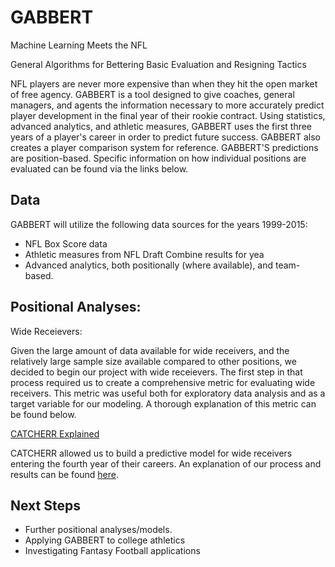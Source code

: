# GABBERT
Machine Learning Meets the NFL

General
Algorithms for
Bettering
Basic
Evaluation and
Resigning
Tactics

NFL players are never more expensive than when they hit the open market of free agency. GABBERT is a tool designed to give coaches, general managers, and agents the information necessary to more accurately predict player development in the final year of their rookie contract. Using statistics, advanced analytics, and athletic measures, GABBERT uses the first three years of a player's career in order to predict future success. GABBERT also creates a player comparison system for reference. GABBERT'S predictions are position-based. Specific information on how individual positions are evaluated can be found via the links below.




## Data

GABBERT will utilize the following data sources for the years 1999-2015:
* NFL Box Score data
* Athletic measures from NFL Draft Combine results for yea
* Advanced analytics, both positionally (where available), and team-based.
  
## Positional Analyses:

Wide Receievers: 

Given the large amount of data available for wide receivers, and the relatively large sample size available compared to other positions, we decided to begin our project with wide receievers. The first step in that process required us to create a comprehensive metric for evaluating wide receivers. This metric was useful both for exploratory data analysis and as a target variable for our modeling. A thorough explanation of this metric can be found below.

[CATCHERR Explained](https://github.com/cl65610/GABBERT/blob/master/wide_receivers/catcherr.md)

CATCHERR allowed us to build a predictive model for wide receivers entering the fourth year of their careers. An explanation of our process and results can be found [here](https://github.com/cl65610/GABBERT/blob/master/wide_receivers/wr_results.md).


## Next Steps
* Further positional analyses/models.
* Applying GABBERT to college athletics
* Investigating Fantasy Football applications


